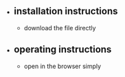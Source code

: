 - ## installation instructions

  - download the file directly

- ## operating instructions

  - open in the browser  simply